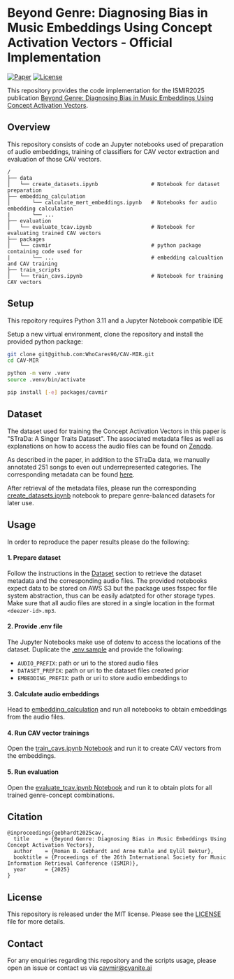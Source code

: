 # Beyond Genre: Diagnosing Bias in Music Embeddings Using Concept Activation Vectors - Official Implementation

[![Paper](https://img.shields.io/badge/paper-ISMIR:<id>-024291)](./paper_ismir_2025.pdf)
[![License](https://img.shields.io/badge/license-MIT-blue)](LICENSE)

This repository provides the code implementation for the ISMIR2025 publication [Beyond Genre: Diagnosing Bias in Music Embeddings Using Concept Activation Vectors](./paper_ismir_2025.pdf).

## Overview

This repository consists of code an Jupyter notebooks used of preparation of audio embeddings, training of classifiers for CAV vector extraction and evaluation of those CAV vectors.

```
/
├── data
│   └── create_datasets.ipynb                 # Notebook for dataset preparation
├── embedding_calculation
│       └── calculate_mert_embeddings.ipynb   # Notebooks for audio embedding calculation
|       └── ...
├── evaluation
│   └── evaluate_tcav.ipynb                   # Notebook for evaluating trained CAV vectors
├── packages
│   └── cavmir                                # python package containing code used for
|       └── ...                               # embedding calcualtion and CAV training
├── train_scripts
│   └── train_cavs.ipynb                      # Notebook for training CAV vectors

```

## Setup

This repoitory requires Python 3.11 and a Jupyter Notebook compatible IDE

Setup a new virtual environment, clone the repository and install the provided python package:

```bash
git clone git@github.com:WhoCares96/CAV-MIR.git
cd CAV-MIR

python -m venv .venv
source .venv/bin/activate

pip install [-e] packages/cavmir
```

## Dataset

The dataset used for training the Concept Activation Vectors in this paper is "STraDa: A Singer Traits Dataset". The associated metadata files as well as explanations on how to access the audio files can be found on [Zenodo](https://zenodo.org/records/10057434).

As described in the paper, in addition to the STraDa data, we manually annotated 251 songs to even out underrepresented categories. The corresponding metadata can be found [here](./data/supplementary_dataset.txt).

After retrieval of the metadata files, please run the corresponding [create_datasets.ipynb](./data/create_datasets.ipynb) notebook to prepare genre-balanced datasets for later use.

## Usage

In order to reproduce the paper results please do the following:

#### 1. Prepare dataset

Follow the instructions in the [Dataset](#dataset) section to retrieve the dataset metadata and the corresponding audio files. The provided notebooks expect data to be stored on AWS S3 but the package uses fsspec for file system abstraction, thus can be easily adatpted for other storage types. Make sure that all audio files are stored in a single location in the format `<deezer-id>.mp3`.

#### 2. Provide .env file

The Jupyter Notebooks make use of dotenv to access the locations of the dataset. Duplicate the [.env.sample](.env.sample) and provide the following:

- `AUDIO_PREFIX`: path or uri to the stored audio files
- `DATASET_PREFIX`: path or uri to the dataset files created prior
- `EMBEDDING_PREFIX`: path or uri to store audio embeddings to

#### 3. Calculate audio embeddings

Head to [embedding_calculation](./embedding_calculation) and run all notebooks to obtain embeddings from the audio files.

#### 4. Run CAV vector trainings

Open the [train_cavs.ipynb Notebook](./train_scripts/train_cavs.ipynb) and run it to create CAV vectors from the embeddings.

#### 5. Run evaluation

Open the [evaluate_tcav.ipynb Notebook](./evaluation/evaluate_tcav.ipynb) and run it to obtain plots for all trained genre-concept combinations.

## Citation

```text
@inproceedings{gebhardt2025cav,
  title     = {Beyond Genre: Diagnosing Bias in Music Embeddings Using Concept Activation Vectors},
  author    = {Roman B. Gebhardt and Arne Kuhle and Eylül Bektur},
  booktitle = {Proceedings of the 26th International Society for Music Information Retrieval Conference (ISMIR)},
  year      = {2025}
}
```

## License

This repository is released under the MIT license. Please see the [LICENSE](LICENSE) file for more details.

## Contact

For any enquiries regarding this repository and the scripts usage, please open an issue or contact us via [cavmir@cyanite.ai](mailto:cavmir@cyanite.ai)
